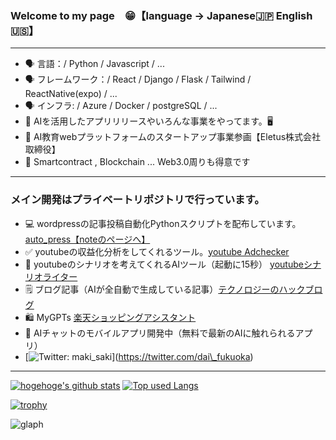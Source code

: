 ### Welcome to my page　😁【language -> Japanese🇯🇵  English🇺🇸】
***
- 🗣️ 言語：/ Python / Javascript / ...
- 🗣️ フレームワーク：/ React / Django / Flask / Tailwind / ReactNative(expo) / ...
- 🗣️ インフラ: / Azure / Docker / postgreSQL / ...
- 📣 AIを活用したアプリリリースやいろんな事業をやってます。🖥
- 📣 AI教育webプラットフォームのスタートアップ事業参画【Eletus株式会社取締役】
- 🌱 Smartcontract , Blockchain ... Web3.0周りも得意です
***

### メイン開発はプライベートリポジトリで行っています。
- 💻 wordpressの記事投稿自動化Pythonスクリプトを配布しています。[auto_press【noteのページへ】](https://note.com/dai_11107/n/ndbb356870a81)
- ✅ youtubeの収益化分析をしてくれるツール。[youtube Adchecker](https://youtube-adcheck.com)
- 🎥 youtubeのシナリオを考えてくれるAIツール（起動に15秒） [youtubeシナリオライター](https://youtube-writer.onrender.com)
- 🗒️ ブログ記事（AIが全自動で生成している記事）[テクノロジーのハックブログ](https://tec-hack-blog.site/)
- 🛍️ MyGPTs [楽天ショッピングアシスタント](https://chat.openai.com/g/g-qGWbZqEkN-le-tian-siyotupinguasisutanto)
- 📣 AIチャットのモバイルアプリ開発中（無料で最新のAIに触れられるアプリ）
- [![Twitter: maki_saki](https://img.shields.io/twitter/follow/dai\_fukuoka?style=social)\](https://twitter.com/dai\_fukuoka)
***

<!-- リポジトリステータス -->
[![hogehoge's github stats](https://github-readme-stats.vercel.app/api?username=daideguchi&hide=contribs&count_private=true&show_icons=true&theme=tokyonight)](https://github.com/daideguchi/)
[![Top used Langs](https://github-readme-stats.vercel.app/api/top-langs/?username=daideguchi&layout=compact&theme=tokyonight)](https://github.com/daideguchi/)

[![trophy](https://github-profile-trophy.vercel.app/?username=daideguchi)](https://github.com/ryo-ma/github-profile-trophy)

![glaph](https://github-profile-summary-cards.vercel.app/api/cards/profile-details?username=daideguchi&theme=dracula)

